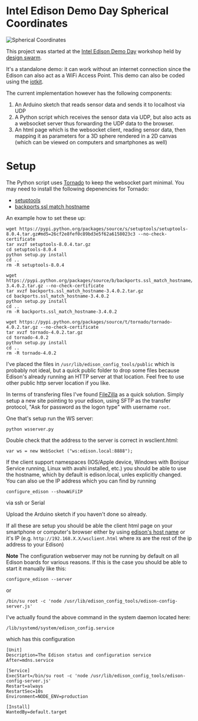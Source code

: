 Intel Edison Demo Day Spherical Coordinates
===========================================

![Spherical Coordinates](https://github.com/orgicus/IntelEdisonDemoDaySphericalCoordinates/raw/master/spherical_coords.png)

This project was started at the [Intel Edison Demo Day](http://designswarm.com/makingitwithedison/)
workshop held by [design swarm](http://designswarm.com).

It's a standalone demo: it can work without an internet connection since the Edison can also
act as a WiFi Access Point. This demo can also be coded using the [iotkit](https://github.com/enableiot/iotkit-agent).

The current implementation however has the following components:
 1. An Arduino sketch that reads sensor data and sends it to localhost via UDP 
 2. A Python script which receives the sensor data via UDP, but also acts as a websocket server thus forwarding the UDP data to the browser.
 3. An html page which is the websocket client, reading sensor data, then mapping it as parameters for a 3D sphere rendered in a 2D canvas
(which can be viewed on computers and smartphones as well)

Setup
=====

The Python script uses [Tornado](http://www.tornadoweb.org/en/stable/) to keep the websocket part minimal.
You may need to install the following depenencies for Tornado:
 - [setuptools](https://pypi.python.org/packages/source/s/setuptools/setuptools-8.0.4.tar.gz#md5=26cf2e8fef0c89bd3e5f62a6158023c3)
 - [backports ssl match hostname](https://pypi.python.org/packages/source/b/backports.ssl_match_hostname/backports.ssl_match_hostname-3.4.0.2.tar.gz)

An example how to set these up:
```
wget https://pypi.python.org/packages/source/s/setuptools/setuptools-8.0.4.tar.gz#md5=26cf2e8fef0c89bd3e5f62a6158023c3 --no-check-certificate
tar xvzf setuptools-8.0.4.tar.gz
cd setuptools-8.0.4
python setup.py install
cd ..
rm -R setuptools-8.0.4

wget https://pypi.python.org/packages/source/b/backports.ssl_match_hostname/backports.ssl_match_hostname-3.4.0.2.tar.gz --no-check-certificate
tar xvzf backports.ssl_match_hostname-3.4.0.2.tar.gz
cd backports.ssl_match_hostname-3.4.0.2
python setup.py install
cd ..
rm -R backports.ssl_match_hostname-3.4.0.2

wget https://pypi.python.org/packages/source/t/tornado/tornado-4.0.2.tar.gz --no-check-certificate
tar xvzf tornado-4.0.2.tar.gz
cd tornado-4.0.2
python setup.py install
cd ..
rm -R tornado-4.0.2

```

I've placed the files in ```/usr/lib/edison_config_tools/public``` which is probably not ideal, but a quick
public folder to drop some files because Edison's already running an HTTP server at that location.
Feel free to use other public http server location if you like.

In terms of transfering files I've found [FileZilla](https://filezilla-project.org/download.php?type=client) as a quick solution. 
Simply setup a new site pointing to your edison, using SFTP as the transfer protocol, "Ask for password as the logon type" with username ```root```.

One that's setup run the WS server:
```
python wsserver.py
```
Double check that the address to the server is correct in wsclient.html:
```
var ws = new WebSocket ("ws:edison.local:8888");
```
If the client support namespaces (IOS/Apple device, Windows with Bonjour Service running, Linux with avahi installed, etc.)
you should be able to use the hostname, which by default is edison.local, unles explicitly changed.
You can also ue the IP address which you can find by running
```
configure_edison --showWiFiIP
```
via ssh or Serial

Upload the Arduino sketch if you haven't done so already.

If all these are setup you should be able the client html page on your smartphone or computer's browser 
either by using [edison's host name](http://edison.local/wsclient.html) or it's IP (e.g. ```http://192.168.X.X/wsclient.html``` where ```X```s are the rest of the ip address to your Edison)

**Note** The configuration webserver may not be running by default on all Edison boards for various reasons.
If this is the case you should be able to start it manually like this:
```
configure_edison --server
```
or 
```
/bin/su root -c 'node /usr/lib/edison_config_tools/edison-config-server.js'
```

I've actually found the above command in the system daemon located here:
```
/lib/systemd/system/edison_config.service
```
which has this configuration
```
[Unit]
Description=The Edison status and configuration service
After=mdns.service

[Service]
ExecStart=/bin/su root -c 'node /usr/lib/edison_config_tools/edison-config-server.js'
Restart=always
RestartSec=10s
Environment=NODE_ENV=production

[Install]
WantedBy=default.target
```
